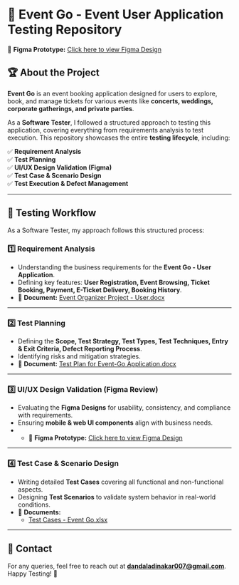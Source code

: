 # 🎯 Event Go - Event User Application Testing Repository  
📂 **Figma Prototype:** [Click here to view Figma Design](https://www.figma.com/proto/BVnETbxz8hZ4Nl3wmxNK8B/Event-Go---User-Model?node-id=22-241&t=icKWMBVi9edEIlgh-0&scaling=contain&content-scaling=fixed&page-id=0%3A1)  
## 🏆 About the Project  
**Event Go** is an event booking application designed for users to explore, book, and manage tickets for various events like **concerts, weddings, corporate gatherings, and private parties**.  

As a **Software Tester**, I followed a structured approach to testing this application, covering everything from requirements analysis to test execution. This repository showcases the entire **testing lifecycle**, including:  

✅ **Requirement Analysis**  
✅ **Test Planning**  
✅ **UI/UX Design Validation (Figma)**  
✅ **Test Case & Scenario Design**  
✅ **Test Execution & Defect Management**  

---

## 📌 Testing Workflow  
As a Software Tester, my approach follows this structured process:  

### **1️⃣ Requirement Analysis**  
- Understanding the business requirements for the **Event Go - User Application**.  
- Defining key features: **User Registration, Event Browsing, Ticket Booking, Payment, E-Ticket Delivery, Booking History**.  
- 📂 **Document:** [Event Organizer Project - User.docx](https://github.com/dandaladinakar/EventGo_Testing/blob/main/Event%20organaiser%20Project%20-%20User.docx)  

---

### **2️⃣ Test Planning**  
- Defining the **Scope, Test Strategy, Test Types, Test Techniques, Entry & Exit Criteria, Defect Reporting Process**.  
- Identifying risks and mitigation strategies.  
- 📂 **Document:** [Test Plan for Event-Go Application.docx](https://github.com/dandaladinakar/EventGo_Testing/blob/main/Test%20Plan%20for%20Event-Go%20Application.docx)  

---

### **3️⃣ UI/UX Design Validation (Figma Review)**  
- Evaluating the **Figma Designs** for usability, consistency, and compliance with requirements.  
- Ensuring **mobile & web UI components** align with business needs.  
- - 📂 **Figma Prototype:** [Click here to view Figma Design](https://www.figma.com/proto/BVnETbxz8hZ4Nl3wmxNK8B/Event-Go---User-Model?node-id=22-241&t=icKWMBVi9edEIlgh-0&scaling=contain&content-scaling=fixed&page-id=0%3A1)  

---

### **4️⃣ Test Case & Scenario Design**  
- Writing detailed **Test Cases** covering all functional and non-functional aspects.  
- Designing **Test Scenarios** to validate system behavior in real-world conditions.  
- 📂 **Documents:**  
  - [Test Cases - Event Go.xlsx](https://github.com/dandaladinakar/EventGo_Testing/blob/main/Testcases%20-%20Event_Go.xlsx)  

---

## 📧 Contact  
For any queries, feel free to reach out at **dandaladinakar007@gmail.com**.  
Happy Testing! 🚀  

